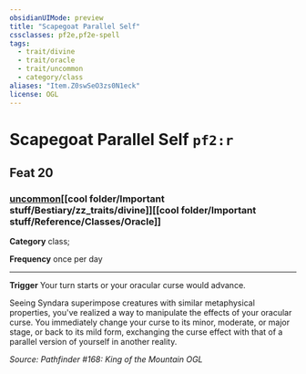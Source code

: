 ```yaml
---
obsidianUIMode: preview
title: "Scapegoat Parallel Self"
cssclasses: pf2e,pf2e-spell
tags:
  - trait/divine
  - trait/oracle
  - trait/uncommon
  - category/class
aliases: "Item.Z0swSeO3zs0N1eck"
license: OGL
---
```

# Scapegoat Parallel Self `pf2:r`
## Feat 20
### [uncommon](cool%20folder/Important%20stuff/Bestiary/zz_traits/uncommon.md "Uncommon Rarity Trait")[[cool folder/Important stuff/Bestiary/zz_traits/divine]][[cool folder/Important stuff/Reference/Classes/Oracle]]

**Category** class; 




**Frequency** once per day

* * *

**Trigger** Your turn starts or your oracular curse would advance.

Seeing Syndara superimpose creatures with similar metaphysical properties, you've realized a way to manipulate the effects of your oracular curse. You immediately change your curse to its minor, moderate, or major stage, or back to its mild form, exchanging the curse effect with that of a parallel version of yourself in another reality.

*Source: Pathfinder #168: King of the Mountain*
*OGL*